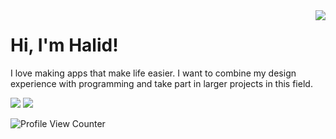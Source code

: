 

<img align='right' src="https://github-readme-stats.vercel.app/api?username=imhalid&show_icons=true">

# Hi, I'm Halid! 
I love making apps that make life easier. I want to combine my design experience with programming and take part in larger projects in this field.



[![](https://img.shields.io/twitter/follow/halidislm?style=social)](https://www.twitter.com/halidislm)
[![](https://img.shields.io/github/followers/imhalid?style=social)](https://www.github.com/imhalid)

![Profile View Counter](https://komarev.com/ghpvc/?username=imhalid)

